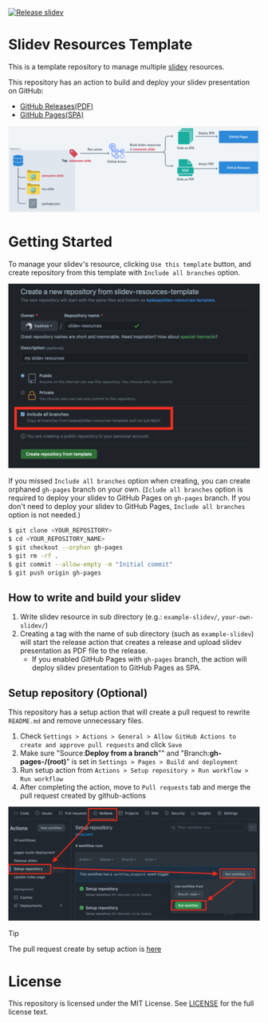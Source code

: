 [![Release slidev](https://github.com/kaakaa/slidev-resources-template/actions/workflows/release.yaml/badge.svg)](https://github.com/kaakaa/slidev-resources-template/actions/workflows/release.yaml)
# Slidev Resources Template

This is a template repository to manage multiple [slidev](https://sli.dev) resources.

This repository has an action to build and deploy your slidev presentation on GitHub:
* [GitHub Releases(PDF)](https://github.com/kaakaa/slidev-resources-template/releases/tag/example-slidev)
* [GitHub Pages(SPA)](https://kaakaa.github.io/slidev-resources-template/)

![sturcture](./assets/structure.png)

# Getting Started

To manage your slidev's resource, clicking `Use this template` button, and create repository from this template with `Include all branches` option. 

![create-repo.png](./assets/create-repo.png)

If you missed `Include all branches` option when creating, you can create orphaned `gh-pages` branch on your own. (`Iclude all branches` option is required to deploy your slidev to GitHub Pages on `gh-pages` branch. If you don't need to deploy your slidev to GitHub Pages, `Include all branches` option is not needed.)

```sh
$ git clone <YOUR_REPOSITORY>
$ cd <YOUR_REPOSITORY_NAME>
$ git checkout --orphan gh-pages
$ git rm -rf .
$ git commit --allow-empty -m "Initial commit"
$ git push origin gh-pages
```

## How to write and build your slidev

1. Write slidev resource in sub directory (e.g.: `example-slidev/`, `your-own-slidev/`)
2. Creating a tag with the name of sub directory (such as `example-slidev`) will start the release action that creates a release and upload slidev presentation as PDF file to the release.
   * If you enabled GitHub Pages with `gh-pages` branch, the action will deploy slidev presentation to GitHub Pages as SPA.

## Setup repository (Optional)

This repository has a setup action that will create a pull request to rewrite `README.md` and remove unnecessary files. 

1. Check `Settings > Actions > General > Allow GitHub Actions to create and approve pull requests` and click `Save`
2. Make sure "Source:**Deploy from a branch**"" and "Branch:**gh-pages-/(root)**" is set in `Settings > Pages > Build and deployment`
3. Run setup action from `Actions > Setup repository > Run workflow > Run workflow`
4. After completing the action, move to `Pull requests` tab and merge the pull request created by github-actions

![run-setup-workflow](./assets/run-setup-workflow.png)

> [!TIP]
> The pull request create by setup action is [here](https://github.com/kaakaa/slidev-resources-template/pull/15)

# License

This repository is licensed under the MIT License. See [LICENSE](LICENSE) for the full license text.